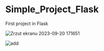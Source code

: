 # Simple_Project_Flask
First project in Flask

![Zrzut ekranu 2023-09-20 171651](https://github.com/Dirmeril/Simple_Project_Flask/assets/102697092/5e24b685-5cc6-4a72-a4b7-e721e5521624)

![add](https://github.com/Dirmeril/Simple_Project_Flask/assets/102697092/b7b88023-0f62-4799-8cc9-46fb88b4a163)

